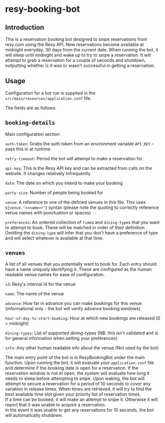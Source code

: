 # resy-booking-bot

## Introduction

This is a reservation booking bot designed to snipe reservations from resy.com using the Resy API. New
reservations become available at midnight everyday, 30 days from the current date. When running the bot, it will sleep
until midnight and wake up to try to snipe a reservation. It will attempt to grab a reservation for a couple of seconds
and shutdown, outputting whether is it was or wasn't successful in getting a reservation.

## Usage

Configuration for a bot run is supplied in the `src/main/resources/application.conf` file.

The fields are as follows:

`booking-details`
---
Main configuration section

`auth-token`: Grabs the auth token from an environment variable `API_KEY` - pass this in at runtime.

`retry-timeout`: Period the bot will attempt to make a reservation for.

`api-key`: This is the Resy API key and can be extracted from calls on the website.
It changes relatively infrequently.

`date`: The date on which you intend to make your booking

`party-size`: Number of people being booked for

`venue`: A reference to one of the defined venues in this file. This uses `${venue."<<name>>"}` syntax
(please note the quoting to correctly reference venue names with punctuation or spaces)

`preferences`: An ordered collection of `time`s and `dining-type`s that you want to attempt to book.
These will be matched in order of their definition. Omitting the `dining-type` will infer that you
don't have a preference of type and will select whatever is available at that time.

`venues`
---
A list of all venues that you potentially want to book for.
Each entry should have a name uniquely identifying it. These are configured as the human readable
venue names for ease of configuration.

`id`: Resy's internal Id for the venue

`name`: The name of the venue

`advance`: How far in advance you can make bookings for this venue (informational only - the bot will verify advance
booking windows)

`hour-of-day-to-start-booking`: Hour at which new bookings are released (0 = midnight)

`dining-types`: List of supported dining-types (NB: this isn't validated and is for general information when setting
your preferences)

`info`: Any other human readable info about the venue (Not used by the bot)

The main entry point of the bot is in ResyBookingBot under the main function. Upon running the bot, it will
evaluate your `application.conf` file and determine if the booking date is open for a reservation.
If the reservation window is not et open, the system will evaluate how long it needs to sleep before attempting to
snipe.
Upon waking, the bot will attempt to secure a reservation for a period of 10 seconds to cover any variation in release
times.
When times are retrieved, it will try to find the best available time slot given your priority list of reservation
times.  
If a time can be booked, it will make an attempt to snipe it.
Otherwise it will report that it was unable to acquire a reservation.  
In the event it was unable to get any reservations for 10 seconds, the bot will automatically shutdown.